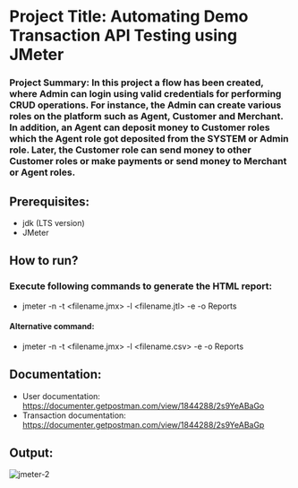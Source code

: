# Project Title: Automating Demo Transaction API Testing using JMeter  
### Project Summary: In this project a flow has been created, where Admin can login using valid credentials for performing CRUD operations. For instance, the Admin can create various roles on the platform such as Agent, Customer and Merchant. In addition, an Agent can deposit money to Customer roles which the Agent role got deposited from the SYSTEM or Admin role. Later, the Customer role can send money to other Customer roles or make payments or send money to Merchant or Agent roles.  

## Prerequisites:  
- jdk (LTS version)
- JMeter

## How to run?
### Execute following commands to generate the HTML report:
- jmeter -n -t <filename.jmx> -l <filename.jtl> -e -o Reports
#### Alternative command: 
- jmeter -n -t <filename.jmx> -l <filename.csv> -e -o Reports

## Documentation:
- User documentation:  
  https://documenter.getpostman.com/view/1844288/2s9YeABaGo
- Transaction documentation:  
  https://documenter.getpostman.com/view/1844288/2s9YeABaGp
  
## Output:
![jmeter-2](https://github.com/zubdotexe/demo-transaction-api-jmeter/assets/64923600/f65c86ec-ea47-4b83-ab88-a9986014a072)

